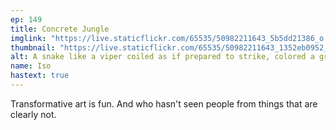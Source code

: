 ```yaml
---
ep: 149
title: Concrete Jungle
imglink: "https://live.staticflickr.com/65535/50982211643_5b5dd21386_o.jpg"
thumbnail: "https://live.staticflickr.com/65535/50982211643_1352eb0952_q.jpg"
alt: A snake like a viper coiled as if prepared to strike, colored a gray to mimic concrete. Scales are interspersed all over its body.
name: Iso
hastext: true
---
```

Transformative art is fun. And who hasn't seen people from things that are clearly not.